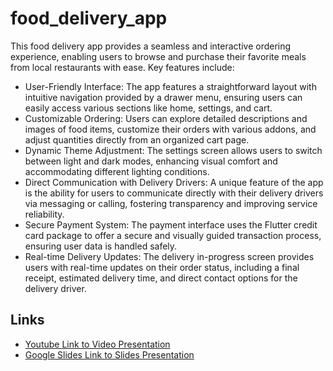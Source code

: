 # food_delivery_app

This food delivery app provides a seamless and interactive ordering experience, enabling users to browse and purchase their favorite meals from local restaurants with ease. Key features include:

- User-Friendly Interface: The app features a straightforward layout with intuitive navigation provided by a drawer menu, ensuring users can easily access various sections like home, settings, and cart.
- Customizable Ordering: Users can explore detailed descriptions and images of food items, customize their orders with various addons, and adjust quantities directly from an organized cart page.
- Dynamic Theme Adjustment: The settings screen allows users to switch between light and dark modes, enhancing visual comfort and accommodating different lighting conditions.
- Direct Communication with Delivery Drivers: A unique feature of the app is the ability for users to communicate directly with their delivery drivers via messaging or calling, fostering transparency and improving 
  service reliability.
- Secure Payment System: The payment interface uses the Flutter credit card package to offer a secure and visually guided transaction process, ensuring user data is handled safely.
- Real-time Delivery Updates: The delivery in-progress screen provides users with real-time updates on their order status, including a final receipt, estimated delivery time, and direct contact options for the delivery driver.

## Links

- [Youtube Link to Video Presentation](https://youtu.be/5i976hERb_0)
- [Google Slides Link to Slides Presentation](https://docs.google.com/presentation/d/179hX5NZ2GojmMn7EyJRm4XzSU79A2YGG5Fm1gJe6mo0/edit?usp=sharing)


